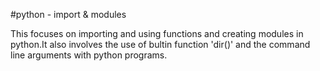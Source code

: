#python - import & modules

This focuses on importing and using functions and creating modules in python.It also involves the use of bultin function 'dir()' and the command line arguments with python programs.
